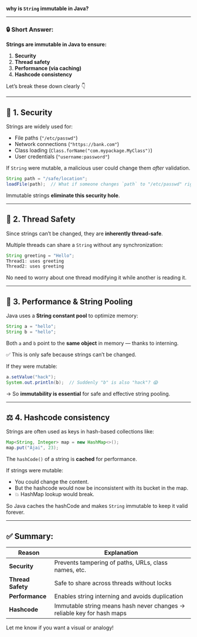**why is `String` immutable in Java?**

---

### 🔒 Short Answer:

**Strings are immutable in Java to ensure:**

1. **Security**
2. **Thread safety**
3. **Performance (via caching)**
4. **Hashcode consistency**

Let’s break these down clearly 👇

---

## 🔐 1. **Security**

Strings are widely used for:

* File paths (`"/etc/passwd"`)
* Network connections (`"https://bank.com"`)
* Class loading (`Class.forName("com.mypackage.MyClass")`)
* User credentials (`"username:password"`)

If `String` were mutable, a malicious user could change them *after* validation.

```java
String path = "/safe/location";
loadFile(path);  // What if someone changes `path` to "/etc/passwd" right after this?
```

Immutable strings **eliminate this security hole**.

---

## 🧵 2. **Thread Safety**

Since strings can’t be changed, they are **inherently thread-safe**.

Multiple threads can share a `String` without any synchronization:

```java
String greeting = "Hello";
Thread1: uses greeting
Thread2: uses greeting
```

No need to worry about one thread modifying it while another is reading it.

---

## 🚀 3. **Performance & String Pooling**

Java uses a **String constant pool** to optimize memory:

```java
String a = "hello";
String b = "hello";
```

Both `a` and `b` point to the **same object** in memory — thanks to interning.

✅ This is only safe because strings can’t be changed.

If they were mutable:

```java
a.setValue("hack");
System.out.println(b);  // Suddenly "b" is also "hack"? 😱
```

→ So **immutability is essential** for safe and effective string pooling.

---

## ⚖️ 4. **Hashcode consistency**

Strings are often used as keys in hash-based collections like:

```java
Map<String, Integer> map = new HashMap<>();
map.put("Ajai", 23);
```

The `hashCode()` of a string is **cached** for performance.

If strings were mutable:

* You could change the content.
* But the hashcode would now be inconsistent with its bucket in the map.
* 💥 HashMap lookup would break.

So Java caches the hashCode and makes `String` immutable to keep it valid forever.

---

## ✅ Summary:

| Reason            | Explanation                                                            |
| ----------------- | ---------------------------------------------------------------------- |
| **Security**      | Prevents tampering of paths, URLs, class names, etc.                   |
| **Thread Safety** | Safe to share across threads without locks                             |
| **Performance**   | Enables string interning and avoids duplication                        |
| **Hashcode**      | Immutable string means hash never changes → reliable key for hash maps |

Let me know if you want a visual or analogy!
